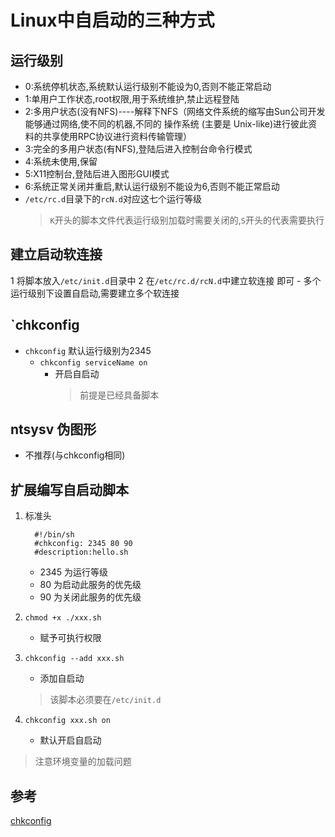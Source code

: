 # Linux中自启动的三种方式

## 运行级别

- 0:系统停机状态,系统默认运行级别不能设为0,否则不能正常启动
- 1:单用户工作状态,root权限,用于系统维护,禁止远程登陆
- 2:多用户状态(没有NFS)----解释下NFS（网络文件系统的缩写由Sun公司开发能够通过网络,使不同的机器,不同的 操作系统 (主要是 Unix-like)进行彼此资料的共享使用RPC协议进行资料传输管理）
- 3:完全的多用户状态(有NFS),登陆后进入控制台命令行模式
- 4:系统未使用,保留
- 5:X11控制台,登陆后进入图形GUI模式
- 6:系统正常关闭并重启,默认运行级别不能设为6,否则不能正常启动
- `/etc/rc.d`目录下的`rcN.d`对应这七个运行等级
    > `K`开头的脚本文件代表运行级别加载时需要关闭的,`S`开头的代表需要执行

## 建立启动软连接

1 将脚本放入`/etc/init.d`目录中
2 在`/etc/rc.d/rcN.d`中建立软连接 即可
    - 多个运行级别下设置自启动,需要建立多个软连接

## `chkconfig

- `chkconfig` 默认运行级别为2345
  - `chkconfig serviceName on`
    - 开启自启动
      > 前提是已经具备脚本

## ntsysv 伪图形

- 不推荐(与chkconfig相同)

## 扩展编写自启动脚本

1. 标准头

    ```shell
      #!/bin/sh
      #chkconfig: 2345 80 90
      #description:hello.sh
    ```

   - 2345 为运行等级
   - 80 为启动此服务的优先级
   - 90 为关闭此服务的优先级

2. `chmod +x ./xxx.sh`
   - 赋予可执行权限

3. `chkconfig --add xxx.sh`
   - 添加自启动

   > 该脚本必须要在`/etc/init.d`

4. `chkconfig xxx.sh on`
   - 默认开启自启动

> 注意环境变量的加载问题

## 参考

[chkconfig](http://man.linuxde.net/chkconfig)